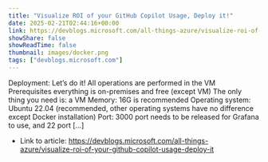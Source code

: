 ```yaml
---
title: "Visualize ROI of your GitHub Copilot Usage, Deploy it!"
date: 2025-02-21T02:44:16+00:00
link: https://devblogs.microsoft.com/all-things-azure/visualize-roi-of-your-github-copilot-usage-deploy-it
showShare: false
showReadTime: false
thumbnail: images/docker.png
tags: ["devblogs.microsoft.com"]
---
```

Deployment: Let’s do it! All operations are performed in the VM Prerequisites everything is on-premises and free (except VM) The only thing you need is: a VM Memory: 16G is recommended Operating system: Ubuntu 22.04 (recommended, other operating systems have no difference except Docker installation) Port: 3000 port needs to be released for Grafana to use, and 22 port […]

- Link to article: https://devblogs.microsoft.com/all-things-azure/visualize-roi-of-your-github-copilot-usage-deploy-it